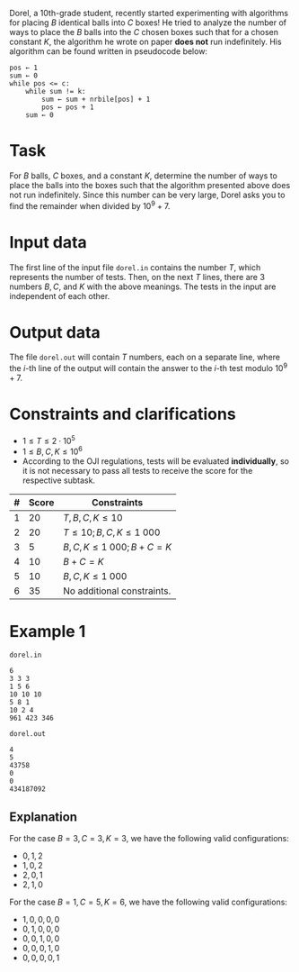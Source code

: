 Dorel, a 10th-grade student, recently started experimenting with algorithms for placing $B$ identical balls into $C$ boxes! He tried to analyze the number of ways to place the $B$ balls into the $C$ chosen boxes such that for a chosen constant $K$, the algorithm he wrote on paper **does not** run indefinitely. His algorithm can be found written in pseudocode below:

```
pos ← 1
sum ← 0
while pos <= c:
    while sum != k:
        sum ← sum + nrbile[pos] + 1
        pos ← pos + 1
    sum ← 0
```

# Task

For $B$ balls, $C$ boxes, and a constant $K$, determine the number of ways to place the balls into the boxes such that the algorithm presented above does not run indefinitely. Since this number can be very large, Dorel asks you to find the remainder when divided by $10^9+7$.

# Input data

The first line of the input file `dorel.in` contains the number $T$, which represents the number of tests. Then, on the next $T$ lines, there are 3 numbers $B, C$, and $K$ with the above meanings. The tests in the input are independent of each other.

# Output data

The file `dorel.out` will contain $T$ numbers, each on a separate line, where the $i$-th line of the output will contain the answer to the $i$-th test modulo $10^9+7$.

# Constraints and clarifications

* $1 \leq T \leq 2 \cdot 10^5$
* $1 \leq B, C, K \leq 10^6$
* According to the OJI regulations, tests will be evaluated **individually**, so it is not necessary to pass all tests to receive the score for the respective subtask.

| # | Score | Constraints          |
| - | ----- | -------------------- |
| 1 | 20    | $T, B, C, K \leq 10$ |
| 2 | 20    | $T \leq 10; B, C, K \leq 1\ 000$ |
| 3 | 5     | $B, C, K \leq 1\ 000; B + C = K$ |
| 4 | 10    | $B + C = K$          |
| 5 | 10    | $B, C, K \leq 1\ 000$ |
| 6 | 35    | No additional constraints. |

# Example 1

`dorel.in`
```
6
3 3 3
1 5 6 
10 10 10
5 8 1
10 2 4
961 423 346
```

`dorel.out`
```
4
5
43758
0
0
434187092
```

## Explanation

For the case $B = 3, C = 3, K = 3$, we have the following valid configurations:

* $0, 1, 2$
* $1, 0, 2$
* $2, 0, 1$
* $2, 1, 0$

For the case $B = 1, C = 5, K = 6$, we have the following valid configurations:

* $1, 0, 0, 0, 0$
* $0, 1, 0, 0, 0$
* $0, 0, 1, 0, 0$
* $0, 0, 0, 1, 0$
* $0, 0, 0, 0, 1$
